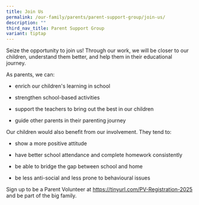 ```yaml
---
title: Join Us
permalink: /our-family/parents/parent-support-group/join-us/
description: ""
third_nav_title: Parent Support Group
variant: tiptap
---
```

<p>Seize the opportunity to join us! Through our work, we will be closer
to our children, understand them better, and help them in their educational
journey.</p>
<p>As parents, we can:</p>
<ul data-tight="true" class="tight">
<li>
<p>enrich our children's learning in school</p>
</li>
<li>
<p>strengthen school-based activities</p>
</li>
<li>
<p>support the teachers to bring out the best in our children</p>
</li>
<li>
<p>guide other parents in their parenting journey</p>
</li>
</ul>
<p>Our children would also benefit from our involvement. They tend to:</p>
<ul data-tight="true" class="tight">
<li>
<p>show a more positive attitude</p>
</li>
<li>
<p>have better school attendance and complete homework consistently</p>
</li>
<li>
<p>be able to bridge the gap between school and home</p>
</li>
<li>
<p>be less anti-social and less prone to behavioural issues</p>
</li>
</ul>
<p>Sign up to be a Parent Volunteer at&nbsp;<a href="https://tinyurl.com/PV-Registration-2025" rel="noopener noreferrer nofollow" target="_blank">https://tinyurl.com/PV-Registration-2025</a> and
be part of the big family.</p>